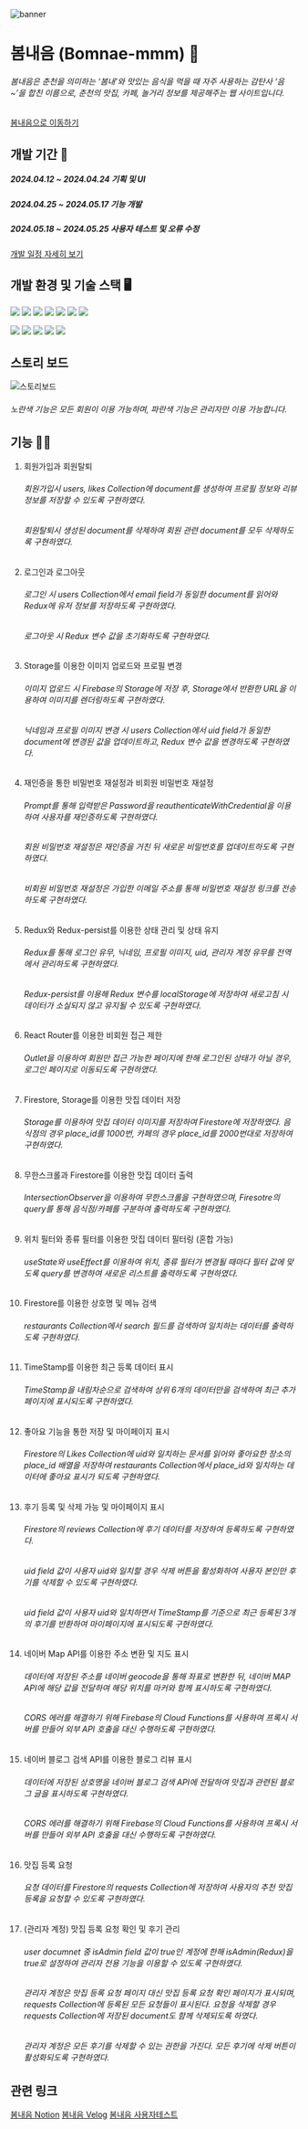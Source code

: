 ![banner](https://github.com/hyunjihub/bomnae_mmm/assets/97017935/fd5cb3c8-0208-4d6f-b329-0c825066ce62)
# 봄내음 (Bomnae-mmm) 🍔
###### 봄내음은 춘천을 의미하는 ‘봄내’와 맛있는 음식을 먹을 때 자주 사용하는 감탄사 ‘음~’을 합친 이름으로, 춘천의 맛집, 카페, 놀거리 정보를 제공해주는 웹 사이트입니다.

[봄내음으로 이동하기](https://bomnae-mmm.web.app/)

## 개발 기간 🔧
##### 2024.04.12 ~ 2024.04.24 기획 및 UI
##### 2024.04.25 ~ 2024.05.17 기능 개발
##### 2024.05.18 ~ 2024.05.25 사용자 테스트 및 오류 수정

[개발 일정 자세히 보기](https://www.notion.so/981508d45add4f71893e93d61f187d77)

## 개발 환경 및 기술 스택 🖥️

![](https://img.shields.io/badge/Figma-F24E1E?style=flat-square&logo=figma&logoColor=white)
![](https://img.shields.io/badge/Firebase-FFCA28?style=flat-square&logo=firebase&logoColor=white)
![](https://img.shields.io/badge/Express-000000?style=flat-square&logo=express&logoColor=white)
![](https://img.shields.io/badge/Visual_Studio_Code-0078D4?style=flat-square&logo=visual%20studio%20code&logoColor=white) 
![](https://img.shields.io/badge/GitHub-100000?style=flat-square&logo=github&logoColor=white)
![](https://img.shields.io/badge/Git-F05032?style=flat-square&logo=git&logoColor=white)
![](https://img.shields.io/badge/Notion-000000?style=flat-square&logo=notion&logoColor=white)

![](https://img.shields.io/badge/React-20232A?style=flat-square&logo=react&logoColor=61DAFB)
![](https://img.shields.io/badge/JavaScript-F7DF1E?style=flat-square&logo=JavaScript&logoColor=white)
![](https://img.shields.io/badge/styled--components-DB7093?style=flat-square&logo=styled-components&logoColor=white)
![](https://img.shields.io/badge/Redux-593D88?style=flat-square&logo=redux&logoColor=white)
![](https://img.shields.io/badge/React_Router-CA4245?style=flat-square&logo=react-router&logoColor=white)

## 스토리 보드
![스토리보드](https://github.com/hyunjihub/bomnae_mmm/assets/97017935/4f007cde-676b-4937-8e0e-96db19c16279)
###### 노란색 기능은 모든 회원이 이용 가능하며, 파란색 기능은 관리자만 이용 가능합니다.

## 기능 👌🏻
1. 회원가입과 회원탈퇴
   ###### 회원가입시 users, likes Collection에 document를 생성하여 프로필 정보와 리뷰 정보를 저장할 수 있도록 구현하였다.
   ###### 회원탈퇴시 생성된 document를 삭제하여 회원 관련 document를 모두 삭제하도록 구현하였다.
2. 로그인과 로그아웃
   ###### 로그인 시 users Collection에서 email field가 동일한 document를 읽어와 Redux에 유저 정보를 저장하도록 구현하였다.
   ###### 로그아웃 시 Redux 변수 값을 초기화하도록 구현하였다.
3. Storage를 이용한 이미지 업로드와 프로필 변경
   ###### 이미지 업로드 시 Firebase의 Storage에 저장 후, Storage에서 반환한 URL을 이용하여 이미지를 렌더링하도록 구현하였다.
   ###### 닉네임과 프로필 이미지 변경 시 users Collection에서 uid field가 동일한 document에 변경된 값을 업데이트하고, Redux 변수 값을 변경하도록 구현하였다.
4. 재인증을 통한 비밀번호 재설정과 비회원 비밀번호 재설정
   ###### Prompt를 통해 입력받은 Password을 reauthenticateWithCredential을 이용하여 사용자를 재인증하도록 구현하였다.
   ###### 회원 비밀번호 재설정은 재인증을 거친 뒤 새로운 비밀번호를 업데이트하도록 구현하였다.
   ###### 비회원 비밀번호 재설정은 가입한 이메일 주소를 통해 비밀번호 재설정 링크를 전송하도록 구현하였다.
5. Redux와 Redux-persist를 이용한 상태 관리 및 상태 유지
   ###### Redux를 통해 로그인 유무, 닉네임, 프로필 이미지, uid, 관리자 계정 유무를 전역에서 관리하도록 구현하였다.
   ###### Redux-persist를 이용해 Redux 변수를 localStorage에 저장하여 새로고침 시 데이터가 소실되지 않고 유지될 수 있도록 구현하였다.
6. React Router를 이용한 비회원 접근 제한
    ###### Outlet을 이용하여 회원만 접근 가능한 페이지에 한해 로그인된 상태가 아닐 경우, 로그인 페이지로 이동되도록 구현하였다.
7. Firestore, Storage를 이용한 맛집 데이터 저장
    ###### Storage를 이용하여 맛집 데이터 이미지를 저장하여 Firestore에 저장하였다. 음식점의 경우 place_id를 1000번, 카페의 경우 place_id를 2000번대로 저장하여 구현하였다.
8. 무한스크롤과 Firestore를 이용한 맛집 데이터 출력
    ###### IntersectionObserver을 이용하여 무한스크롤을 구현하였으며, Firesotre의 query를 통해 음식점/카페를 구분하여 출력하도록 구현하였다.
9. 위치 필터와 종류 필터를 이용한 맛집 데이터 필터링 (혼합 가능)
    ###### useState와 useEffect를 이용하여 위치, 종류 필터가 변경될 때마다 필터 값에 맞도록 query를 변경하여 새로운 리스트를 출력하도록 구현하였다.
10. Firestore를 이용한 상호명 및 메뉴 검색
    ###### restaurants Collection에서 search 필드를 검색하여 일치하는 데이터를 출력하도록 구현하였다.
11. TimeStamp를 이용한 최근 등록 데이터 표시
    ###### TimeStamp을 내림차순으로 검색하여 상위 6개의 데이터만을 검색하여 최근 추가 페이지에 표시되도록 구현하였다.
12. 좋아요 기능을 통한 저장 및 마이페이지 표시
    ###### Firestore의 Likes Collection에 uid와 일치하는 문서를 읽어와 좋아요한 장소의 place_id 배열을 저장하여 restaurants Collection에서 place_id와 일치하는 데이터에 좋아요 표시가 되도록 구현하였다.
13. 후기 등록 및 삭제 가능 및 마이페이지 표시
    ###### Firestore의 reviews Collection에 후기 데이터를 저장하여 등록하도록 구현하였다.
    ###### uid field 값이 사용자 uid와 일치할 경우 삭제 버튼을 활성화하여 사용자 본인만 후기를 삭제할 수 있도록 구현하였다.
    ###### uid field 값이 사용자 uid와 일치하면서 TimeStamp를 기준으로 최근 등록된 3개의 후기를 반환하여 마이페이지에 표시되도록 구현하였다.
14. 네이버 Map API를 이용한 주소 변환 및 지도 표시
    ###### 데이터에 저장된 주소를 네이버 geocode을 통해 좌표로 변환한 뒤, 네이버 MAP API에 해당 값을 전달하여 해당 위치를 마커와 함께 표시하도록 구현하였다.
    ###### CORS 에러를 해결하기 위해 Firebase의 Cloud Functions를 사용하여 프록시 서버를 만들어 외부 API 호출을 대신 수행하도록 구현하였다.
15. 네이버 블로그 검색 API를 이용한 블로그 리뷰 표시
    ###### 데이터에 저장된 상호명을 네이버 블로그 검색 API에 전달하여 맛집과 관련된 블로그 글을 표시하도록 구현하였다.
    ###### CORS 에러를 해결하기 위해 Firebase의 Cloud Functions를 사용하여 프록시 서버를 만들어 외부 API 호출을 대신 수행하도록 구현하였다.
16. 맛집 등록 요청
    ###### 요청 데이터를 Firestore의 requests Collection에 저장하여 사용자의 추천 맛집 등록을 요청할 수 있도록 구현하였다.
17. (관리자 계정) 맛집 등록 요청 확인 및 후기 관리
    ###### user documnet 중 isAdmin field 값이 true인 계정에 한해 isAdmin(Redux)을 true로 설정하여 관리자 전용 기능을 이용할 수 있도록 구현하였다.
    ###### 관리자 계정은 맛집 등록 요청 페이지 대신 맛집 등록 요청 확인 페이지가 표시되며, requests Collection에 등록된 모든 요청들이 표시된다. 요청을 삭제할 경우 requests Collection에 저장된 document도 함께 삭제되도록 하였다.
    ###### 관리자 계정은 모든 후기를 삭제할 수 있는 권한을 가진다. 모든 후기에 삭제 버튼이 활성화되도록 구현하였다.

## 관련 링크
[봄내음 Notion](https://www.notion.so/d613c25daa274ac4901d204ef09eae34?v=8c1d18231dab4bc39329ab9a81da72a2)
[봄내음 Velog](https://velog.io/@syub98774/series/%EB%B4%84%EB%82%B4%EC%9D%8C-%ED%94%84%EB%A1%9C%EC%A0%9D%ED%8A%B8)
[봄내음 사용자테스트](https://form.naver.com/response/tER6ukNYHtbZe2vdx3UAxg)
